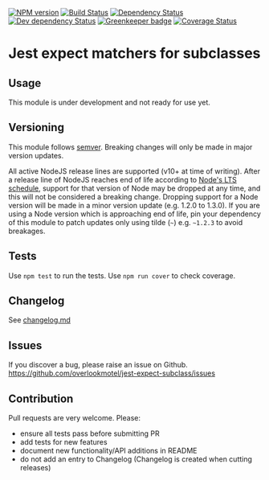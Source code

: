 [![NPM version](https://img.shields.io/npm/v/jest-expect-subclass.svg)](https://www.npmjs.com/package/jest-expect-subclass)
[![Build Status](https://img.shields.io/travis/overlookmotel/jest-expect-subclass/master.svg)](http://travis-ci.org/overlookmotel/jest-expect-subclass)
[![Dependency Status](https://img.shields.io/david/overlookmotel/jest-expect-subclass.svg)](https://david-dm.org/overlookmotel/jest-expect-subclass)
[![Dev dependency Status](https://img.shields.io/david/dev/overlookmotel/jest-expect-subclass.svg)](https://david-dm.org/overlookmotel/jest-expect-subclass)
[![Greenkeeper badge](https://badges.greenkeeper.io/overlookmotel/jest-expect-subclass.svg)](https://greenkeeper.io/)
[![Coverage Status](https://img.shields.io/coveralls/overlookmotel/jest-expect-subclass/master.svg)](https://coveralls.io/r/overlookmotel/jest-expect-subclass)

# Jest expect matchers for subclasses

## Usage

This module is under development and not ready for use yet.

## Versioning

This module follows [semver](https://semver.org/). Breaking changes will only be made in major version updates.

All active NodeJS release lines are supported (v10+ at time of writing). After a release line of NodeJS reaches end of life according to [Node's LTS schedule](https://nodejs.org/en/about/releases/), support for that version of Node may be dropped at any time, and this will not be considered a breaking change. Dropping support for a Node version will be made in a minor version update (e.g. 1.2.0 to 1.3.0). If you are using a Node version which is approaching end of life, pin your dependency of this module to patch updates only using tilde (`~`) e.g. `~1.2.3` to avoid breakages.

## Tests

Use `npm test` to run the tests. Use `npm run cover` to check coverage.

## Changelog

See [changelog.md](https://github.com/overlookmotel/jest-expect-subclass/blob/master/changelog.md)

## Issues

If you discover a bug, please raise an issue on Github. https://github.com/overlookmotel/jest-expect-subclass/issues

## Contribution

Pull requests are very welcome. Please:

* ensure all tests pass before submitting PR
* add tests for new features
* document new functionality/API additions in README
* do not add an entry to Changelog (Changelog is created when cutting releases)
